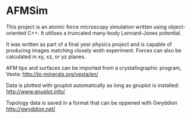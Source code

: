 # AFMSim
This project is an atomic force microscopy simulation written using object-oriented C++.
It utilises a truncated many-body Lennard-Jones potential.

It was written as part of a final year physics project and is capable of producing images matching closely woth experiment.
Forces can also be calculated in xy, xz, or yz planes.

AFM tips and surfaces can be imported from a crystallographic program, Vesta: http://jp-minerals.org/vesta/en/ 

Data is plotted with gnuplot automatically as long as gnuplot is installed: http://www.gnuplot.info/

Topology data is saved in a format that can be oppened with Gwyddion http://gwyddion.net/
